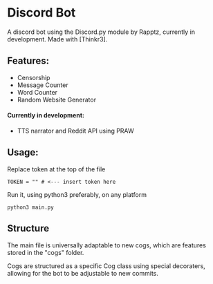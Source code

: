 # Discord Bot
A discord bot using the Discord.py module by Rapptz, currently in development. Made with [Thinkr3].

## Features:
* Censorship
* Message Counter
* Word Counter
* Random Website Generator

#### Currently in development:
* TTS narrator and Reddit API using PRAW

## Usage:
Replace token at the top of the file
```
TOKEN = "" # <--- insert token here
```
Run it, using python3 preferably, on any platform
```
python3 main.py
```

## Structure
The main file is universally adaptable to new cogs, which are features stored in the "cogs" folder. 

Cogs are structured as a specific Cog class using special decoraters, allowing for the bot to be adjustable to new commits.
